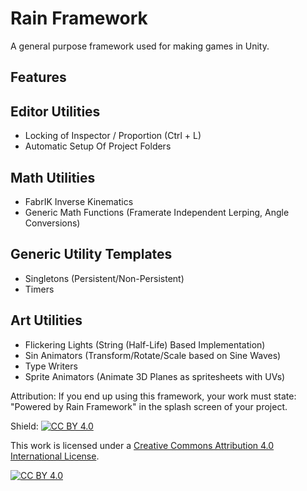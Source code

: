 
# Rain Framework

A general purpose framework used for making games in Unity.



## Features

## Editor Utilities
- Locking of Inspector / Proportion (Ctrl + L)
- Automatic Setup Of Project Folders

## Math Utilities
- FabrIK Inverse Kinematics
- Generic Math Functions (Framerate Independent Lerping, Angle Conversions)

## Generic Utility Templates
- Singletons (Persistent/Non-Persistent)
- Timers

## Art Utilities
- Flickering Lights (String (Half-Life) Based Implementation)
- Sin Animators (Transform/Rotate/Scale based on Sine Waves)
- Type Writers
- Sprite Animators (Animate 3D Planes as spritesheets with UVs)

Attribution: If you end up using this framework, your work must state: "Powered by Rain Framework" in the splash screen of your project.

Shield: [![CC BY 4.0][cc-by-shield]][cc-by]

This work is licensed under a
[Creative Commons Attribution 4.0 International License][cc-by].

[![CC BY 4.0][cc-by-image]][cc-by]

[cc-by]: http://creativecommons.org/licenses/by/4.0/
[cc-by-image]: https://i.creativecommons.org/l/by/4.0/88x31.png
[cc-by-shield]: https://img.shields.io/badge/License-CC%20BY%204.0-lightgrey.svg
